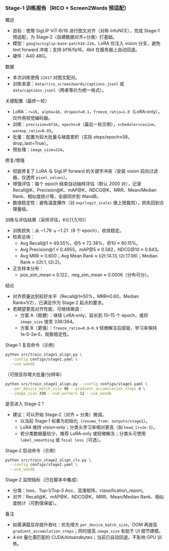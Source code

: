 ### Stage‑1 训练报告（RICO + Screen2Words 预适配）

概述
- 目标：使用 SigLIP ViT‑B/16 进行图文对齐（对称 InfoNCE），完成 Stage‑1 预适配，为 Stage‑2（自建数据对齐+分类）打基础。
- 模型：`google/siglip-base-patch16-224`，LoRA 仅注入 vision 分支，避免 text forward 冲突；支持 bf16/fp16，4bit 在服务器上自动回退。
- 硬件：A40 48G。

数据
- 本次训练使用 `22417` 对图文配对。
- 训练来源：`data/rico_screen2words/captions.jsonl` 或 `data/captions.jsonl`（两者等价为统一格式）。

关键配置（最终一轮）
- LoRA：`r=16, alpha=16, dropout=0.1`，`freeze_ratio=1.0`（LoRA‑only），仅作用视觉编码器。
- 训练：`precision=bf16`，`epochs=8`（最后一轮示例），`scheduler=cosine`，`warmup_ratio=0.03`。
- 批量：配置为较大批量与梯度累积（实际 steps/epoch≈58，drop_last=True）。
- 预处理：`image_size=224`。

修复/增强
- 彻底修复了 LoRA 与 SigLIP forward 的关键字冲突（安装 vision 前向过滤器，仅透传 `pixel_values`）。
- 增强评估：每个 epoch 结束自动抽样评估（默认 2000 对），记录 Recall@K、Precision@K、mAP@K、NDCG@K、MRR、Mean/Median Rank、相似度统计等，全部同步到 WandB。
- 数值稳定性：避免温度爆炸（对 `exp(logit_scale)` 做上限裁剪），损失回到合理量级。

训练与评估结果（采样评估，K∈{1,5,10}）
- 训练损失：从 ~1.79 ↘ ~1.21（8 个 epoch），收敛稳定。
- 检索总体：
  - Avg Recall@1 ≈ 49.55%，@5 ≈ 72.38%，@10 ≈ 80.15%。
  - Avg Precision@1 ≈ 0.4955，mAP@5 ≈ 0.582，NDCG@10 ≈ 0.643。
  - Avg MRR ≈ 0.600；Avg Mean Rank ≈ (i2t:14.13, t2i:17.08)；Median Rank ≈ (i2t:1, t2i:2)。
- 正负样本分布：
  - pos_sim_mean ≈ 0.122，neg_sim_mean ≈ 0.0006（分布可分）。

结论
- 对齐质量达到较好水平（Recall@1≈50%，MRR≈0.60，Median Rank≈1/2），已满足作为 Stage‑2 起点的要求。
- 若期望更高对齐性能，可继续微调：
  - 方案 A（稳健）：继续 LoRA‑only，延长到 10–15 个 epoch，或将 `image_size` 提至 336/384。
  - 方案 B（更强）：`freeze_ratio=0.8–0.9` 轻微解冻后部层，学习率保持 1e‑5–2e‑5，观察稳定性。

Stage‑1 复现命令（示例）
```bash
python src/train_stage1_align.py \
  --config configs/stage1.yaml \
  --use_wandb
```

（可按显存增大批量/分辨率）
```bash
python src/train_stage1_align.py --config configs/stage1.yaml \
  --per_device_batch_size 96 --gradient_accumulation_steps 4 \
  --image_size 336 --num_workers 12 --use_wandb
```

是否进入 Stage‑2？
- 建议：可以开始 Stage‑2（对齐 + 分类）微调。
  - 以当前 Stage‑1 权重为初始化（`resume_from: outputs/stage1`）。
  - LoRA 维持 vision‑only；分类头学习率相对更高（如 `head_lr=1e-3`）。
  - 若分类数据量较少，推荐 LoRA‑only 或轻微解冻；分类头可使用 `label_smoothing` 或 `focal loss`（可选）。

Stage‑2 启动命令（示例）
```bash
python src/train_stage2_align_cls.py \
  --config configs/stage2.yaml \
  --use_wandb
```

Stage‑2 监控指标（已在脚本中集成）
- 分类：loss、Top‑1/Top‑3 Acc、混淆矩阵、classification_report。
- 对齐：Recall@K、mAP@K、NDCG@K、MRR、Mean/Median Rank、相似度统计（可酌情保留）。

备注
- 如需满载显存提升吞吐：优先增大 `per_device_batch_size`，OOM 再提高 `gradient_accumulation_steps`；同时提高 `image_size` 有助于 UI 细节建模。
- 4‑bit 量化需匹配的 CUDA/bitsandbytes；当前已自动回退，不影响 GPU 训练。
